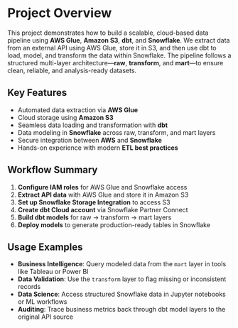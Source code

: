 # Project Overview

This project demonstrates how to build a scalable, cloud-based data pipeline using **AWS Glue**, **Amazon S3**, **dbt**, and **Snowflake**. We extract data from an external API using AWS Glue, store it in S3, and then use dbt to load, model, and transform the data within Snowflake. The pipeline follows a structured multi-layer architecture—**raw**, **transform**, and **mart**—to ensure clean, reliable, and analysis-ready datasets.

## Key Features

- Automated data extraction via **AWS Glue**
- Cloud storage using **Amazon S3**
- Seamless data loading and transformation with **dbt**
- Data modeling in **Snowflake** across raw, transform, and mart layers
- Secure integration between **AWS** and **Snowflake**
- Hands-on experience with modern **ETL best practices**

## Workflow Summary

1. **Configure IAM roles** for AWS Glue and Snowflake access
2. **Extract API data** with AWS Glue and store it in Amazon S3
3. **Set up Snowflake Storage Integration** to access S3
4. **Create dbt Cloud account** via Snowflake Partner Connect
5. **Build dbt models** for raw → transform → mart layers
6. **Deploy models** to generate production-ready tables in Snowflake


## Usage Examples

- **Business Intelligence**: Query modeled data from the `mart` layer in tools like Tableau or Power BI
- **Data Validation**: Use the `transform` layer to flag missing or inconsistent records
- **Data Science**: Access structured Snowflake data in Jupyter notebooks or ML workflows
- **Auditing**: Trace business metrics back through dbt model layers to the original API source
